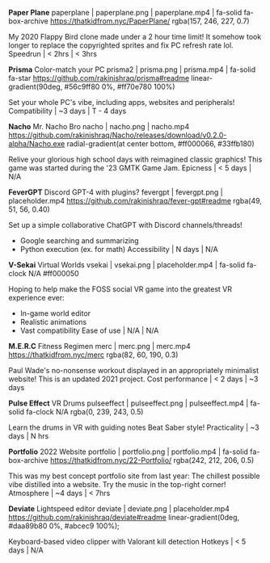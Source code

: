 **Paper Plane**
paperplane | paperplane.png | paperplane.mp4 | fa-solid fa-box-archive
https://thatkidfrom.nyc/PaperPlane/
rgba(157, 246, 227, 0.7)

My 2020 Flappy Bird clone made under a 2 hour time limit!
It somehow took longer to replace the copyrighted sprites and fix PC refresh rate lol.
Speedrun | < 2hrs | < 3hrs


**Prisma** Color-match your PC
prisma2 | prisma.png | prisma.mp4 | fa-solid fa-star
https://github.com/rakinishraq/prisma#readme
linear-gradient(90deg, #56c9ff80 0%, #ff70e780 100%)

Set your whole PC's vibe, including apps, websites and peripherals!
Compatibility | ~3 days | T - 4 days


**Nacho** Mr. Nacho Bro
nacho | nacho.png | nacho.mp4
https://github.com/rakinishraq/Nacho/releases/download/v0.2.0-alpha/Nacho.exe
radial-gradient(at center bottom, #ff000066, #33ffb180)

Relive your glorious high school days with reimagined classic graphics!
This game was started during the '23 GMTK Game Jam.
Epicness | < 5 days | N/A


**FeverGPT** Discord GPT-4 with plugins?
fevergpt | fevergpt.png | placeholder.mp4
https://github.com/rakinishraq/fever-gpt#readme
rgba(49, 51, 56, 0.40)

Set up a simple collaborative ChatGPT with Discord channels/threads!
- Google searching and summarizing
- Python execution (ex. for math)
Accessibility | N days | N/A


**V-Sekai** Virtual Worlds
vsekai | vsekai.png | placeholder.mp4 | fa-solid fa-clock
N/A
#ff000050

Hoping to help make the FOSS social VR game into the greatest VR experience ever:
- In-game world editor
- Realistic animations
- Vast compatibility
Ease of use | N/A | N/A


**M.E.R.C** Fitness Regimen
merc | merc.png | merc.mp4
https://thatkidfrom.nyc/merc
rgba(82, 60, 190, 0.3)

Paul Wade's no-nonsense workout displayed in an appropriately minimalist website!
This is an updated 2021 project.
Cost performance | < 2 days | ~3 days


**Pulse Effect** VR Drums
pulseeffect | pulseeffect.png | pulseeffect.mp4 | fa-solid fa-clock
N/A
rgba(0, 239, 243, 0.5)

Learn the drums in VR with guiding notes Beat Saber style!
Practicality | ~3 days | N hrs


**Portfolio** 2022 Website
portfolio | portfolio.png | portfolio.mp4 | fa-solid fa-box-archive
https://thatkidfrom.nyc/22-Portfolio/
rgba(242, 212, 206, 0.5)

This was my best concept portfolio site from last year:
The chillest possible vibe distilled into a website.
Try the music in the top-right corner!
Atmosphere | ~4 days | < 7hrs


**Deviate** Lightspeed editor
deviate | deviate.png | placeholder.mp4
https://github.com/rakinishraq/deviate#readme
linear-gradient(0deg, #daa89b80 0%, #abcec9 100%);

Keyboard-based video clipper with Valorant kill detection
Hotkeys | < 5 days | N/A
